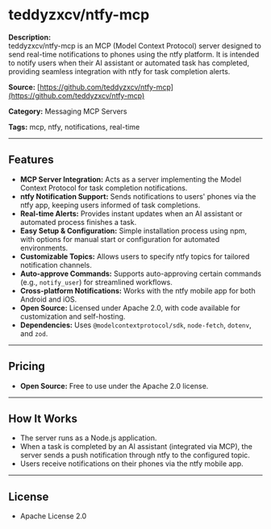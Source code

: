 # teddyzxcv/ntfy-mcp

**Description:**  
teddyzxcv/ntfy-mcp is an MCP (Model Context Protocol) server designed to send real-time notifications to phones using the ntfy platform. It is intended to notify users when their AI assistant or automated task has completed, providing seamless integration with ntfy for task completion alerts.

**Source:** [https://github.com/teddyzxcv/ntfy-mcp](https://github.com/teddyzxcv/ntfy-mcp)

**Category:** Messaging MCP Servers

**Tags:** mcp, ntfy, notifications, real-time

---

## Features
- **MCP Server Integration:** Acts as a server implementing the Model Context Protocol for task completion notifications.
- **ntfy Notification Support:** Sends notifications to users' phones via the ntfy app, keeping users informed of task completions.
- **Real-time Alerts:** Provides instant updates when an AI assistant or automated process finishes a task.
- **Easy Setup & Configuration:** Simple installation process using npm, with options for manual start or configuration for automated environments.
- **Customizable Topics:** Allows users to specify ntfy topics for tailored notification channels.
- **Auto-approve Commands:** Supports auto-approving certain commands (e.g., `notify_user`) for streamlined workflows.
- **Cross-platform Notifications:** Works with the ntfy mobile app for both Android and iOS.
- **Open Source:** Licensed under Apache 2.0, with code available for customization and self-hosting.
- **Dependencies:** Uses `@modelcontextprotocol/sdk`, `node-fetch`, `dotenv`, and `zod`.

---

## Pricing
- **Open Source:** Free to use under the Apache 2.0 license.

---

## How It Works
- The server runs as a Node.js application.
- When a task is completed by an AI assistant (integrated via MCP), the server sends a push notification through ntfy to the configured topic.
- Users receive notifications on their phones via the ntfy mobile app.

---

## License
- Apache License 2.0
